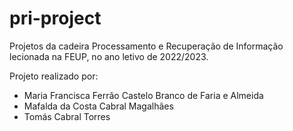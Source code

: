 # pri-project
Projetos da cadeira Processamento e Recuperação de Informação lecionada na FEUP, no ano letivo de 2022/2023.

Projeto realizado por:
  - Maria Francisca Ferrão Castelo Branco de Faria e Almeida
  - Mafalda da Costa Cabral Magalhães
  - Tomás Cabral Torres
